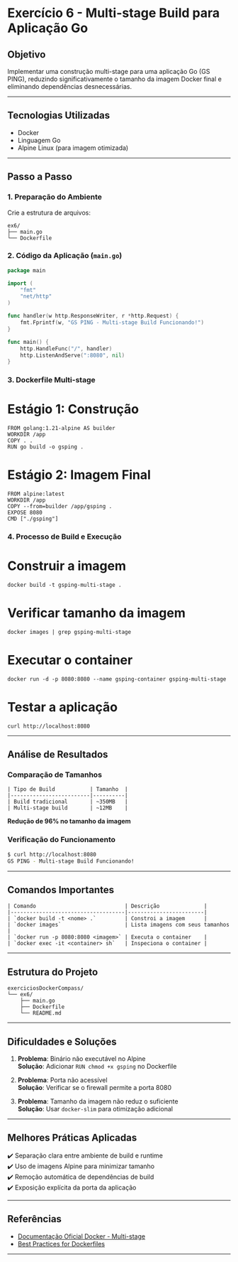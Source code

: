 
# Exercício 6 - Multi-stage Build para Aplicação Go

## Objetivo
Implementar uma construção multi-stage para uma aplicação Go (GS PING), reduzindo significativamente o tamanho da imagem Docker final e eliminando dependências desnecessárias.

---

## Tecnologias Utilizadas
- Docker
- Linguagem Go
- Alpine Linux (para imagem otimizada)

---

## Passo a Passo

### 1. Preparação do Ambiente
Crie a estrutura de arquivos:
```
ex6/
├── main.go
└── Dockerfile
```

### 2. Código da Aplicação (`main.go`)
```go
package main

import (
	"fmt"
	"net/http"
)

func handler(w http.ResponseWriter, r *http.Request) {
	fmt.Fprintf(w, "GS PING - Multi-stage Build Funcionando!")
}

func main() {
	http.HandleFunc("/", handler)
	http.ListenAndServe(":8080", nil)
}
```

### 3. Dockerfile Multi-stage

# Estágio 1: Construção
```
FROM golang:1.21-alpine AS builder
WORKDIR /app
COPY . .
RUN go build -o gsping .
```

# Estágio 2: Imagem Final
```
FROM alpine:latest
WORKDIR /app
COPY --from=builder /app/gsping .
EXPOSE 8080
CMD ["./gsping"]
```

### 4. Processo de Build e Execução

# Construir a imagem
```
docker build -t gsping-multi-stage .
```

# Verificar tamanho da imagem
```
docker images | grep gsping-multi-stage
```

# Executar o container
```
docker run -d -p 8080:8080 --name gsping-container gsping-multi-stage
```

# Testar a aplicação
```
curl http://localhost:8080
```

---

## Análise de Resultados

### Comparação de Tamanhos
```
| Tipo de Build           | Tamanho  |
|-------------------------|----------|
| Build tradicional       | ~350MB   |
| Multi-stage build       | ~12MB    |
```
**Redução de 96% no tamanho da imagem**

### Verificação do Funcionamento
```bash
$ curl http://localhost:8080
GS PING - Multi-stage Build Funcionando!
```

---

## Comandos Importantes
```
| Comando                            | Descrição              |
|------------------------------------|------------------------|
| `docker build -t <nome> .`         | Constroi a imagem      |
| `docker images`                    | Lista imagens com seus tamanhos |
| `docker run -p 8080:8080 <imagem>` | Executa o container    |
| `docker exec -it <container> sh`   | Inspeciona o container |
```
---

## Estrutura do Projeto
```
exerciciosDockerCompass/
└── ex6/
    ├── main.go
    ├── Dockerfile
    └── README.md
```

---

## Dificuldades e Soluções
1. **Problema**: Binário não executável no Alpine  
   **Solução**: Adicionar `RUN chmod +x gsping` no Dockerfile

2. **Problema**: Porta não acessível  
   **Solução**: Verificar se o firewall permite a porta 8080

3. **Problema**: Tamanho da imagem não reduz o suficiente  
   **Solução**: Usar `docker-slim` para otimização adicional

---

## Melhores Práticas Aplicadas

✔️ Separação clara entre ambiente de build e runtime  
✔️ Uso de imagens Alpine para minimizar tamanho  
✔️ Remoção automática de dependências de build  
✔️ Exposição explícita da porta da aplicação  

---

## Referências
- [Documentação Oficial Docker - Multi-stage](https://docs.docker.com/build/building/multi-stage/)
- [Best Practices for Dockerfiles](https://docs.docker.com/develop/develop-images/dockerfile_best-practices/)

---
